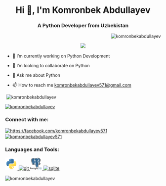 <h1 align="center">Hi 👋, I'm Komronbek Abdullayev</h1>
<h3 align="center">A Python Developer from Uzbekistan</h3>
<p align="right"> <img src="https://komarev.com/ghpvc/?username=komronbekabdullayev&label=Profile%20views&color=0e75b6&style=flat" alt="komronbekabdullayev" /> </p>
<p align="center">
<img src="https://c.tenor.com/NOYF3f82b_gAAAAC/programmer.gif"> 
 </p>




- 🔭 I’m currently working on Python Development

- 👯 I’m looking to collaborate on Python


- 💬 Ask me about Python

- 📫 How to reach me komronbekabdullayev571@gmail.com


<p>&nbsp;<img align="center" src="https://github-readme-stats.vercel.app/api?username=komronbekabdullayev&show_icons=true&locale=en&theme=tokyonight" alt="komronbekabdullayev" /></p>


<p align="left"> <a href="https://github.com/ryo-ma/github-profile-trophy"><img src="https://github-profile-trophy.vercel.app/?username=komronbekabdullayev" alt="komronbekabdullayev" /></a> </p>
<h3 align="left">Connect with me:</h3>
<p align="left">
<a href="https://fb.com/https://fb.com/abdu11ayev_me" target="blank"><img align="center" src="https://raw.githubusercontent.com/rahuldkjain/github-profile-readme-generator/master/src/images/icons/Social/facebook.svg" alt="https://facebook.com/komronbekabdullayev571" height="30" width="40" /></a>
<a href="https://instagram.com/abdu11ayev_me" target="blank"><img align="center" src="https://raw.githubusercontent.com/rahuldkjain/github-profile-readme-generator/master/src/images/icons/Social/instagram.svg" alt="komronbekabdullayev571" height="30" width="40" /></a>
</p>

<h3 align="left">
  Languages and Tools:</h3>
<p align="left">
  <a href="https://www.python.org" target="_blank" rel="noreferrer">
     <img src="https://raw.githubusercontent.com/devicons/devicon/master/icons/python/python-original.svg" alt="python" width="40" height="40"/>
  </a>
  <a href="https://git-scm.com/" target="_blank" rel="noreferrer">
    <img src="https://www.vectorlogo.zone/logos/git-scm/git-scm-icon.svg" alt="git" width="40" height="40"/>
  </a> 
  <a href="https://www.postgresql.org" target="_blank" rel="noreferrer"> 
    <img src="https://raw.githubusercontent.com/devicons/devicon/master/icons/postgresql/postgresql-original-wordmark.svg" alt="postgresql" width="40" height="40"/>
  </a>
  <a href="https://www.sqlite.org/" target="_blank" rel="noreferrer"> 
    <img src="https://www.vectorlogo.zone/logos/sqlite/sqlite-icon.svg" alt="sqlite" width="40" height="40"/>
  </a>
</p>
<p>
  <img align="center" src="https://github-readme-streak-stats.herokuapp.com/?user=komronbekabdullayev&" alt="komronbekabdullayev"/>
</p>
